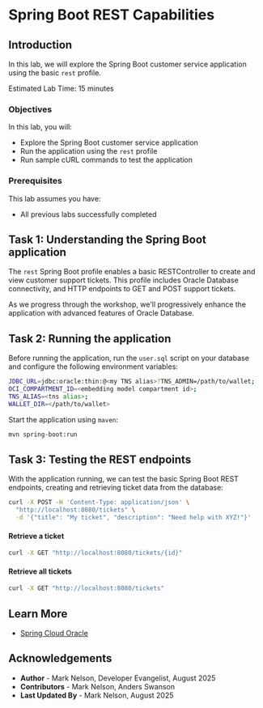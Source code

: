 # Spring Boot REST Capabilities

## Introduction

In this lab, we will explore the Spring Boot customer service application using the basic `rest` profile.

Estimated Lab Time: 15 minutes

### Objectives

In this lab, you will:

* Explore the Spring Boot customer service application
* Run the application using the `rest` profile
* Run sample cURL commands to test the application

### Prerequisites

This lab assumes you have:

* All previous labs successfully completed

## Task 1: Understanding the Spring Boot application

The `rest` Spring Boot profile enables a basic RESTController to create and view customer support tickets. This profile includes Oracle Database connectivity, and HTTP endpoints to GET and POST support tickets.

As we progress through the workshop, we'll progressively enhance the application with advanced features of Oracle Database.

## Task 2: Running the application

Before running the application, run the `user.sql` script on your database and configure the following environment variables:

```bash
JDBC_URL=jdbc:oracle:thin:@<my TNS alias>?TNS_ADMIN=/path/to/wallet;
OCI_COMPARTMENT_ID=<embedding model compartment id>;
TNS_ALIAS=<tns alias>;
WALLET_DIR=</path/to/wallet>
```

Start the application using `maven`:

```bash
mvn spring-boot:run
```

## Task 3: Testing the REST endpoints

With the application running, we can test the basic Spring Boot REST endpoints, creating and retrieving ticket data from the database:

```bash
curl -X POST -H 'Content-Type: application/json' \
  "http://localhost:8080/tickets" \
  -d '{"title": "My ticket", "description": "Need help with XYZ!"}'
```

#### Retrieve a ticket

```bash
curl -X GET "http://localhost:8080/tickets/{id}"
```

#### Retrieve all tickets
 ```bash
curl -X GET "http://localhost:8080/tickets"
```


## Learn More

* [Spring Cloud Oracle](https://github.com/oracle/spring-cloud-oracle)

## Acknowledgements

* **Author** - Mark Nelson, Developer Evangelist, August 2025
* **Contributors** - Mark Nelson, Anders Swanson
* **Last Updated By** - Mark Nelson, August 2025

